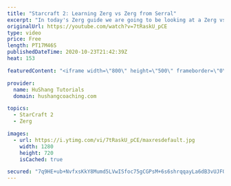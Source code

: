```yaml
---
title: "Starcraft 2: Learning Zerg vs Zerg from Serral"
excerpt: "In today's Zerg guide we are going to be looking at a Zerg vs Zerg match between Serral and Elazer, breaking down the game and seeing what we can learn from two of the top players in Europe.  Sponsor: https://www.siteground.com/index.htm?afcode=2eac6a366dc6939df6d36d5d2217e02c  #Starcraft #zerg #zvz"
originalUrl: https://youtube.com/watch?v=7tRaskU_pCE
type: video
price: Free
length: PT17M46S
publishedDateTime: 2020-10-23T21:42:39Z
heat: 153

featuredContent: "<iframe width=\"800\" height=\"500\" frameborder=\"0\" src=\"https://www.youtube.com/embed/7tRaskU_pCE\" allow=\"accelerometer; autoplay; encrypted-media; gyroscope; picture-in-picture\" allowfullscreen></iframe>"

provider:
  name: HuShang Tutorials
  domain: hushangcoaching.com

topics:
  - StarCraft 2
  - Zerg

images:
  - url: https://i.ytimg.com/vi/7tRaskU_pCE/maxresdefault.jpg
    width: 1280
    height: 720
    isCached: true

secured: "7q9HE+ub+NvfxsKkY8Mumd5LVwISfoc75gCGPsM+6s6shrqqayLa6dB3vUJFOnFqN2oyWtUiT0mYxEPeffzrnLr1dtIeko4mlIxrLJhwMzLM4Dcs0o9SbkcHfOaOsOK4BcSVOy6+qjsoMQ5VMUp9Fzs9d+MSABA6J1CsBepZ2kPaCeJDKnDyHTUyAu2AnBj5GATTc/qNe4S8ZGH8ccyNWTb77QSSowmnjAoWuI+D+icMjc3hOW4Q+sewTJvgoy1g8DMRbwbsE+fa0hZiXM7rcpZjc/IVXizi+wDERv0kcCNeBKbX6y4eRH0gdyu/092uUCPIISTF9o51X2R96bpQEFZAGQVFG17kwYhE8fQ1bSGn12IuV5uJ2KZ6sCY9zemj0AFMDKksNjKsz5KxNEK+Tg==;fSaHTtBUOgFroAdp/qqeLw=="
---
```


